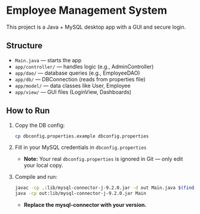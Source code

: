 # Employee Management System

This project is a Java + MySQL desktop app with a GUI and secure login.


## Structure

- `Main.java` — starts the app  
- `app/controller/` — handles logic (e.g., AdminController)  
- `app/dao/` — database queries (e.g., EmployeeDAO)  
- `app/db/` — DBConnection (reads from properties file)  
- `app/model/` — data classes like User, Employee  
- `app/view/` — GUI files (LoginView, Dashboards)  


## How to Run

1. Copy the DB config:
   ```bash
   cp dbconfig.properties.example dbconfig.properties
   ```

2. Fill in your MySQL credentials in `dbconfig.properties`
    - **Note:** Your real `dbconfig.properties` is ignored in Git — only edit your local copy.


3. Compile and run:
   ```bash
   javac -cp .:lib/mysql-connector-j-9.2.0.jar -d out Main.java $(find app -name "*.java")
   java -cp out:lib/mysql-connector-j-9.2.0.jar Main
   ```

   - **Replace the mysql-connector with your version.**